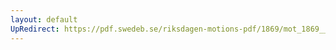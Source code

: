 ```yaml
---
layout: default
UpRedirect: https://pdf.swedeb.se/riksdagen-motions-pdf/1869/mot_1869__ak__00310.pdf
---
```

